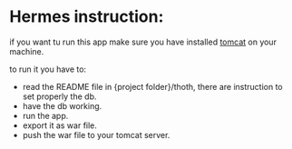 # Hermes instruction:

if you want tu run this app make sure you have installed [tomcat](https://tomcat.apache.org/download-10.cgi) on your machine.  

to run it you have to:
- read the README file in {project folder}/thoth, there are instruction to set properly the db.
- have the db working.
- run the app.
- export it as war file.
- push the war file to your tomcat server.

